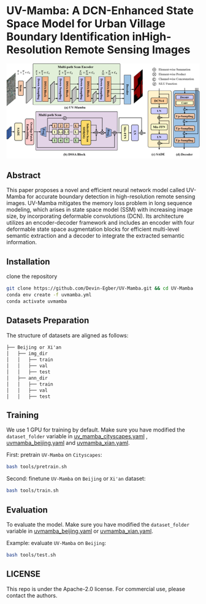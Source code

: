 # UV-Mamba: A DCN-Enhanced State Space Model for Urban Village Boundary Identification inHigh-Resolution Remote Sensing Images

<p align="center">
    <img src="asserts/architecture.png">
</p>

## Abstract

This paper proposes a novel and efficient neural network model called UV-Mamba for accurate boundary detection in high-resolution remote sensing
images. UV-Mamba mitigates the memory loss problem in long
sequence modeling, which arises in state space model (SSM) with
increasing image size, by incorporating deformable convolutions
(DCN). Its architecture utilizes an encoder-decoder framework
and includes an encoder with four deformable state space
augmentation blocks for efficient multi-level semantic extraction
and a decoder to integrate the extracted semantic information.


## Installation

clone the repository

```bash
git clone https://github.com/Devin-Egber/UV-Mamba.git && cd UV-Mamba
conda env create -f uvmamba.yml
conda activate uvmamba
```


## Datasets Preparation

The structure of datasets are aligned as follows:

```
├── Beijing or Xi'an
│   ├── img_dir
│   │   ├── train
│   │   ├── val
│   │   ├── test
│   ├── ann_dir
│   │   ├── train
│   │   ├── val
│   │   ├── test
```


## Training

We use 1 GPU for training by default. Make sure you have modified the `dataset_folder` variable in [uv_mamba_cityscapes.yaml](config/uv/uvmamba_cityscapes.yaml) , [uvmamba_beijing.yaml](config/uv/uvmamba_beijing.yaml) and  [uvmamba_xian.yaml](config/uv/uvmamba_beijing.yaml).    

First: pretrain ```UV-Mamba``` on ```Cityscapes```:

```bash
bash tools/pretrain.sh
```
Second: finetune ```UV-Mamba``` on ```Beijing``` or ```Xi'an``` dataset:

```bash
bash tools/train.sh
```

## Evaluation
To evaluate the model. Make sure you have modified the `dataset_folder` variable in [uvmamba_beijing.yaml](config/uv/uvmamba_beijing.yaml) or [uvmamba_xian.yaml](config/uv/uvmamba_beijing.yaml).    

Example: evaluate ```UV-Mamba``` on ```Beijing```:

```bash
bash tools/test.sh
```

## LICENSE

This repo is under the Apache-2.0 license. For commercial use, please contact the authors. 

























